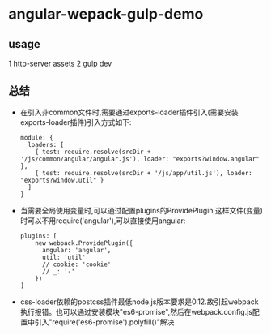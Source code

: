# angular-wepack-gulp-demo

## usage

1 http-server assets
2 gulp dev

## 总结

- 在引入非common文件时,需要通过exports-loader插件引入(需要安装exports-loader插件)引入方式如下:

    ```
    module: {
      loaders: [
        { test: require.resolve(srcDir + '/js/common/angular/angular.js'), loader: "exports?window.angular" },
        { test: require.resolve(srcDir + '/js/app/util.js'), loader: "exports?window.util" }
      ]
    }
    ```
    
- 当需要全局使用变量时,可以通过配置plugins的ProvidePlugin,这样文件(变量)时可以不用require('angular'),可以直接使用angular:

    ```
    plugins: [
        new webpack.ProvidePlugin({
          angular: 'angular',
          util: 'util'
          // cookie: 'cookie'
          // _: '-'
        })
    ]
    ```

- css-loader依赖的postcss插件最低node.js版本要求是0.12.故引起webpack执行报错。也可以通过安装模块"es6-promise",然后在webpack.config.js配置中引入"require('es6-promise').polyfill()"解决
    
